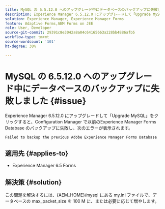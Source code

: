 ```yaml
---
title: MySQL の 6.5.12.0 へのアップグレード中にデータベースのバックアップに失敗しました。
description: Experience Manager 6.5.12.0 にアップグレードして「Upgrade MySQL」をクリックすると、Configuration Manager で以前のExperience Manager Forms Database のバックアップに失敗します。
solution: Experience Manager, Experience Manager Forms
feature: Adaptive Forms,AEM Forms on JEE
role: User, Developer
source-git-commit: 29391c8e3042a8a04c64165663a228bb4886afb5
workflow-type: tm+mt
source-wordcount: '101'
ht-degree: 30%

---
```


# MySQL の 6.5.12.0 へのアップグレード中にデータベースのバックアップに失敗しました {#issue}

Experience Manager 6.5.12.0 にアップグレードして「Upgrade MySQL」をクリックすると、Configuration Manager で以前のExperience Manager Forms Database のバックアップに失敗し、次のエラーが表示されます。

`Failed to backup the previous Adobe Experience Manager Forms Database`


## 適用先 {#applies-to}

* Experience Manager 6.5 Forms

## 解決策 {#solution}

この問題を解決するには、{AEM_HOME}/mysql にある my.ini ファイルで、データベースの max_packet_size を 100 M に、または必要に応じて増やします。
